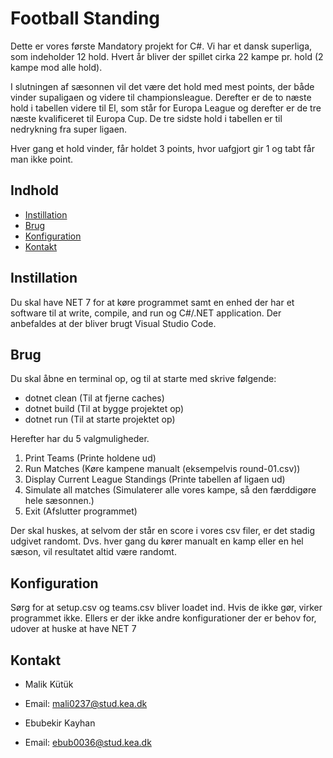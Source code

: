 # Football Standing

Dette er vores første Mandatory projekt for C#. Vi har et dansk superliga, som indeholder 12 hold. Hvert år bliver der spillet cirka 22 kampe pr. hold (2 kampe mod alle hold).

I slutningen af sæsonnen vil det være det hold med mest points, der både vinder supaligaen og videre til championsleague. Derefter er de to næste hold i tabellen videre til El, som står for Europa League og derefter er de tre næste kvalificeret til Europa Cup. De tre sidste hold i tabellen er til nedrykning fra super ligaen. 

Hver gang et hold vinder, får holdet 3 points, hvor uafgjort gir 1 og tabt får man ikke point. 

## Indhold
- [Instillation](#Instillation)
- [Brug](#Brug)
- [Konfiguration](#Konfiguration)
- [Kontakt](#Kontakt)

## Instillation 

Du skal have NET 7 for at køre programmet samt en enhed der har et software til at write, compile, and run og C#/.NET application. Der anbefaldes at der bliver brugt Visual Studio Code.

## Brug

Du skal åbne en terminal op, og til at starte med skrive følgende:
 - dotnet clean (Til at fjerne caches)
 - dotnet build (Til at bygge projektet op)
 - dotnet run (Til at starte projektet op)

 Herefter har du 5 valgmuligheder.
1. Print Teams (Printe holdene ud)
2. Run Matches (Køre kampene manualt (eksempelvis round-01.csv))
3. Display Current League Standings (Printe tabellen af ligaen ud)
4. Simulate all matches  (Simulaterer alle vores kampe, så den færddigøre hele sæsonnen.)
5. Exit (Afslutter programmet)

Der skal huskes, at selvom der står en score i vores csv filer, er det stadig udgivet randomt. Dvs. hver gang du kører manualt en kamp eller en hel sæson, vil resultatet altid være randomt. 

## Konfiguration

Sørg for at setup.csv og teams.csv bliver loadet ind. Hvis de ikke gør, virker programmet ikke. Ellers er der ikke andre konfigurationer der er behov for, udover at huske at have NET 7

## Kontakt

- Malik Kütük
- Email: mali0237@stud.kea.dk

- Ebubekir Kayhan
- Email: ebub0036@stud.kea.dk
